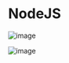 # NodeJS
![image](https://user-images.githubusercontent.com/86184667/181416948-1968bd2d-2efb-4aea-b60f-e3749f368cbe.png)


![image](https://user-images.githubusercontent.com/86184667/181417024-faaaf5a5-22ac-4e50-bcee-92f1bee201e2.png)
